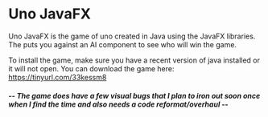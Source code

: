 # Uno JavaFX
Uno JavaFX is the game of uno created in Java using the JavaFX libraries. The puts you against an AI component to see who will win the game. 

To install the game, make sure you have a recent version of java installed or it will not open. You can download the game here: https://tinyurl.com/33kessm8

#### *-- The game does have a few visual bugs that I plan to iron out soon once when I find the time and also needs a code reformat/overhaul --*
